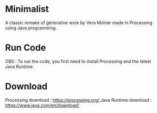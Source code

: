 # Minimalist
A classic remake of generative work by Vera Molnár made in Processing using Java programming.

# Run Code
OBS : To run the code, you first need to install Processing and the latest Java Runtime.

# Download
Processing download : https://processing.org/
Java Runtime download : https://www.java.com/en/download/
